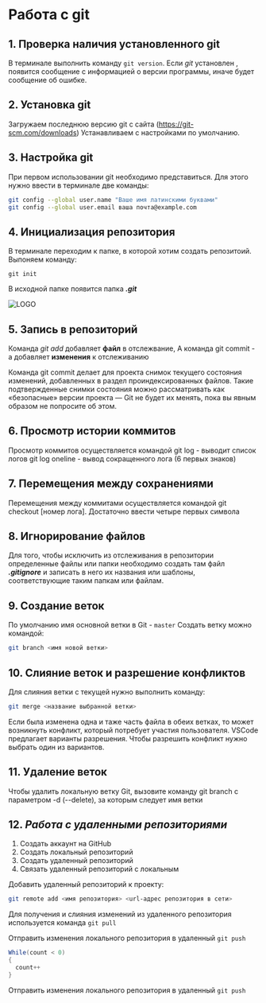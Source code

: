 # Работа с git
## 1. Проверка наличия установленного git
В терминале выполнить команду `git version`. Если *git* установлен , появится сообщение с информацией о версии программы, иначе будет сообщение об ошибке.

## 2. Установка git
Загружаем последнюю версию git с сайта (https://git-scm.com/downloads) Устанавливаем с настройками по умолчанию.

## 3. Настройка git
При первом использовании git необходимо представиться. Для этого нужно ввести в терминале две команды:
```Bash
git config --global user.name "Ваше имя латинскими буквами"
git config --global user.email ваша почта@example.com
```

## 4. Инициализация репозитория
В терминале переходим к папке, в которой хотим создать репозитоий. Выпоняем команду:
```
git init
```
В исходной папке появится папка ***.git***

![LOGO](Git-logo.svg_.png)
## 5. Запись в репозиторий
Команда *git add* добавляет **файл** в отслежвание,
А команда git commit -a  добавляет **изменения** к отслеживанию

Команда git commit делает для проекта снимок текущего состояния изменений, добавленных в раздел проиндексированных файлов. Такие подтвержденные снимки состояния можно рассматривать как «безопасные» версии проекта — Git не будет их менять, пока вы явным образом не попросите об этом.

## 6. Просмотр истории коммитов
Просмотр коммитов осуществляется командой git log - выводит список логов
git log oneline - вывод сокращенного лога (6 первых знаков)

## 7. Перемещения между сохранениями
Перемещения между коммитами осуществляется командой git checkout [номер лога]. Достаточно ввести четыре первых символа

## 8. Игнорирование файлов
Для того, чтобы исключить из отслеживания в репозитории определенные файлы или папки необходимо создать там файл ***.gitignore***
и записать в него их названия или шаблоны, соответствующие таким папкам или файлам.

## 9. Создание веток
По умолчанию имя основной ветки в Git - `master`
Создать ветку можно командой:
```Bash
git branch <имя новой ветки>
```

## 10. Слияние веток и разрешение конфликтов
Для слияния ветки с текущей нужно выполнить команду:
```Bash
git merge <название выбранной ветки>
```
Если была изменена одна и таже часть файла в обеих ветках, то может возникнуть конфликт, который потребует участия пользователя. VSCode предлагает варианты разрешения.
Чтобы разрешить конфликт нужно выбрать один из вариантов.

## 11. Удаление веток 
Чтобы удалить локальную ветку Git, вызовите команду git branch с параметром -d (--delete), за которым следует имя ветки

## 12. ***Работа с удаленными репозиториями***
1. Создать аккаунт на GitHub
2. Создать локальный репозиторий
3. Создать удаленный репозиторий
4. Связать удаленный репозиторий с локальным

Добавить удаленный репозиторий к проекту:
```Bash
git remote add <имя репозитория> <url-адрес репозитория в сети>
```
Для получения и слияния изменений из удаленного репозитория используется команда `git pull`

Отправить изменения локального репозитория в удаленный `git push`

```C#
While(count < 0)
{
  count++
}
```
Отправить изменения локального репозитория в удаленный `git push`